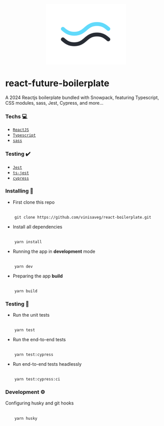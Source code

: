 <p align="center">
   <img src=".github/assets/logo.png"/>
</p>

# react-future-boilerplate

A 2024 Reactjs boilerplate bundled with Snowpack, featuring Typescript, CSS modules, sass, Jest, Cypress, and more...

### Techs :computer:

- [`ReactJS`](https://pt-br.reactjs.org)
- [`Typescript`](https://www.typescriptlang.org)
- [`sass`](https://sass-lang.com)

### Testing :heavy_check_mark:

- [`Jest`](https://jestjs.io)
- [`ts-jest`](https://kulshekhar.github.io/ts-jest/)
- [`cypress`](https://www.cypress.io/)

### Installing :construction_worker:

- First clone this repo

```

    git clone https://github.com/vinisaveg/react-boilerplate.git

```

- Install all dependencies

```

    yarn install

```

- Running the app in **development** mode

```

    yarn dev

```

- Preparing the app **build**

```

    yarn build

```

### Testing :rotating_light:

- Run the unit tests

```

    yarn test

```

- Run the end-to-end tests

```

    yarn test:cypress

```

- Run end-to-end tests headlessly

```

    yarn test:cypress:ci

```

### Development :gear:

Configuring husky and git hooks

```bash

    yarn husky

```
